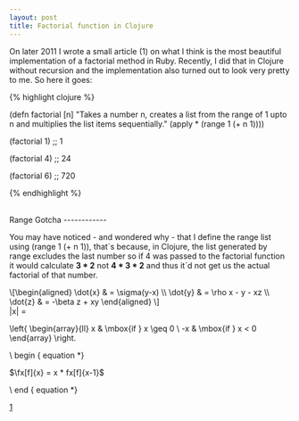 ```yaml
---
layout: post
title: Factorial function in Clojure
---
```


<span class="drops">O</span>n later 2011 I wrote a small article (1) on what I think is the most beautiful implementation of a factorial method in Ruby. Recently, I did that in Clojure without recursion and the implementation also turned out to look very pretty to me. So here it goes:

{% highlight clojure %}

(defn factorial [n]
  "Takes a number n, creates a list from the
  range of 1 upto n and multiplies the list items
  sequentially."
  (apply * (range 1 (+ n 1))))

(factorial 1) ;; 1

(factorial 4) ;; 24

(factorial 6) ;; 720

{% endhighlight %}

<br/>
Range Gotcha
------------

You may have noticed - and wondered why - that I define the range list using <span class="small_code">(range 1 (+ n 1))</span>, that´s because, in Clojure, the list generated by <span class="small_code">range</span> excludes the last number so if 4 was passed to the factorial function it would calculate <b>3 * 2</b> not <b>4 * 3 * 2</b> and thus it´d not get us the actual factorial of that number.

<div class="math">
  \[\begin{aligned}
  \dot{x} &amp; = \sigma(y-x) \\
  \dot{y} &amp; = \rho x - y - xz \\
  \dot{z} &amp; = -\beta z + xy
  \end{aligned} \]
</div>

<div class="math">
  |x| =

  \left\{
          \begin{array}{ll}
                  x & \mbox{if } x \geq 0 \\
                  -x & \mbox{if } x < 0
          \end{array}
  \right.

</div>

<div class="math">
  \ begin { equation *}

  $\fx[f]{x} = x * fx[f]{x-1}$

  \ end { equation *}
</div>

[1]

[1]: /the-most-beautiful-factorial-method/